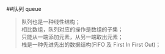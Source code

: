 ##队列 queue
> 队列也是一种线性结构；  
> 相比数组，队列对应的操作是数组的子集；  
> 只能从一端添加元素，从另一端取出元素；  
> 栈是一种先进先出的数据结构(FIFO 及 First In First Out)；
